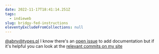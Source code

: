 ```yaml
---
date: 2022-11-17T18:41:14.251Z
tags:
  - indieweb
slug: bridgy-fed-instructions
eleventyExcludeFromCollections: null
---
```

<a href="https://types.pl/@abnv/109360439631118847" class="u-in-reply-to">@abnv@types.pl</a>
I know there's an [open issue](https://github.com/snarfed/bridgy-fed/issues/272) to add documentation but if it's helpful you can look at the [relevant commits on my site](https://github.com/aciccarello/ciccarello.me/compare/d5f25dec5a441fb4f6783facd54e88de30250c0f...61457954adc86d34a67080313cabf24f11ac4eba)